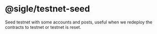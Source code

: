 # @sigle/testnet-seed

Seed testnet with some accounts and posts, useful when we redeploy the contracts to testnet or testnet is reset.
